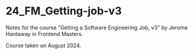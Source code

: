 # 24_FM_Getting-job-v3

Notes for the course "Getting a Software Engineering Job, v3" by Jerome Hardaway in Frontend Masters.

Course taken on August 2024.
